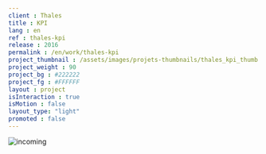 ```yaml
---
client : Thales
title : KPI
lang : en
ref : thales-kpi
release : 2016
permalink : /en/work/thales-kpi
project_thumbnail : /assets/images/projets-thumbnails/thales_kpi_thumb.webp
project_weight : 90
project_bg : #222222
project_fg : #FFFFFF
layout : project
isInteraction : true
isMotion : false
layout_type: "light"
promoted : false
---
```


![incoming](/assets/images/incoming-en.webp)
